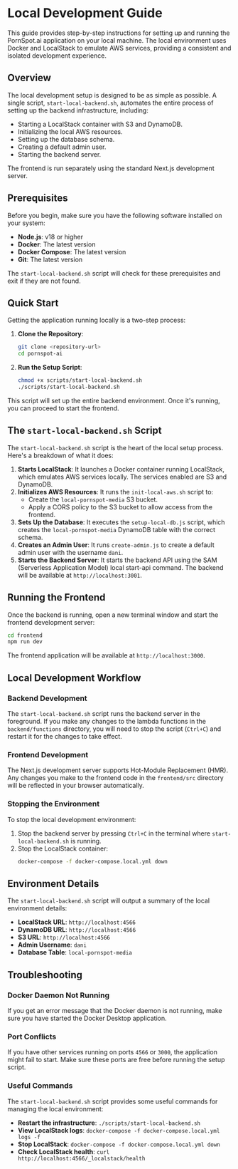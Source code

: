 # Local Development Guide

This guide provides step-by-step instructions for setting up and running the PornSpot.ai application on your local machine. The local environment uses Docker and LocalStack to emulate AWS services, providing a consistent and isolated development experience.

## Overview

The local development setup is designed to be as simple as possible. A single script, `start-local-backend.sh`, automates the entire process of setting up the backend infrastructure, including:

- Starting a LocalStack container with S3 and DynamoDB.
- Initializing the local AWS resources.
- Setting up the database schema.
- Creating a default admin user.
- Starting the backend server.

The frontend is run separately using the standard Next.js development server.

## Prerequisites

Before you begin, make sure you have the following software installed on your system:

- **Node.js**: v18 or higher
- **Docker**: The latest version
- **Docker Compose**: The latest version
- **Git**: The latest version

The `start-local-backend.sh` script will check for these prerequisites and exit if they are not found.

## Quick Start

Getting the application running locally is a two-step process:

1.  **Clone the Repository**:

    ```bash
    git clone <repository-url>
    cd pornspot-ai
    ```

2.  **Run the Setup Script**:
    ```bash
    chmod +x scripts/start-local-backend.sh
    ./scripts/start-local-backend.sh
    ```

This script will set up the entire backend environment. Once it's running, you can proceed to start the frontend.

## The `start-local-backend.sh` Script

The `start-local-backend.sh` script is the heart of the local setup process. Here's a breakdown of what it does:

1.  **Starts LocalStack**: It launches a Docker container running LocalStack, which emulates AWS services locally. The services enabled are S3 and DynamoDB.
2.  **Initializes AWS Resources**: It runs the `init-local-aws.sh` script to:
    - Create the `local-pornspot-media` S3 bucket.
    - Apply a CORS policy to the S3 bucket to allow access from the frontend.
3.  **Sets Up the Database**: It executes the `setup-local-db.js` script, which creates the `local-pornspot-media` DynamoDB table with the correct schema.
4.  **Creates an Admin User**: It runs `create-admin.js` to create a default admin user with the username `dani`.
5.  **Starts the Backend Server**: It starts the backend API using the SAM (Serverless Application Model) local start-api command. The backend will be available at `http://localhost:3001`.

## Running the Frontend

Once the backend is running, open a new terminal window and start the frontend development server:

```bash
cd frontend
npm run dev
```

The frontend application will be available at `http://localhost:3000`.

## Local Development Workflow

### Backend Development

The `start-local-backend.sh` script runs the backend server in the foreground. If you make any changes to the lambda functions in the `backend/functions` directory, you will need to stop the script (`Ctrl+C`) and restart it for the changes to take effect.

### Frontend Development

The Next.js development server supports Hot-Module Replacement (HMR). Any changes you make to the frontend code in the `frontend/src` directory will be reflected in your browser automatically.

### Stopping the Environment

To stop the local development environment:

1.  Stop the backend server by pressing `Ctrl+C` in the terminal where `start-local-backend.sh` is running.
2.  Stop the LocalStack container:
    ```bash
    docker-compose -f docker-compose.local.yml down
    ```

## Environment Details

The `start-local-backend.sh` script will output a summary of the local environment details:

- **LocalStack URL**: `http://localhost:4566`
- **DynamoDB URL**: `http://localhost:4566`
- **S3 URL**: `http://localhost:4566`
- **Admin Username**: `dani`
- **Database Table**: `local-pornspot-media`

## Troubleshooting

### Docker Daemon Not Running

If you get an error message that the Docker daemon is not running, make sure you have started the Docker Desktop application.

### Port Conflicts

If you have other services running on ports `4566` or `3000`, the application might fail to start. Make sure these ports are free before running the setup script.

### Useful Commands

The `start-local-backend.sh` script provides some useful commands for managing the local environment:

- **Restart the infrastructure**: `./scripts/start-local-backend.sh`
- **View LocalStack logs**: `docker-compose -f docker-compose.local.yml logs -f`
- **Stop LocalStack**: `docker-compose -f docker-compose.local.yml down`
- **Check LocalStack health**: `curl http://localhost:4566/_localstack/health`
